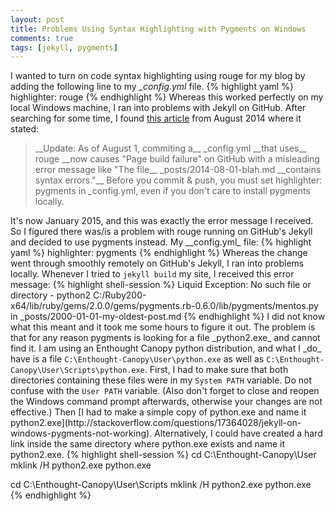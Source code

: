 ```yaml
---
layout: post
title: Problems Using Syntax Highlighting with Pygments on Windows
comments: true
tags: [jekyll, pygments]
---
```

I wanted to turn on code syntax highlighting using rouge for my blog by adding the following line to my _&#95;config.yml_ file.
{% highlight yaml %}
highlighter:   rouge
{% endhighlight %}
Whereas this worked perfectly on my local Windows machine, I ran into problems with Jekyll on GitHub.<!--more--> After searching for some time, I found [this article](http://www.codeproject.com/Articles/809846/Blogging-on-GitHub) from August 2014 where it stated:
<blockquote>
__Update: As of August 1, commiting a__ &#95;config.yml __that uses__ rouge __now causes "Page build failure" on GitHub with a misleading error message like "The file__ &#95;posts/2014-08-01-blah.md __contains syntax errors."__ Before you commit & push, you must set highlighter: pygments in &#95;config.yml, even if you don't care to install pygments locally.
</blockquote>
It's now January 2015, and this was exactly the error message I received. So I figured there was/is a problem with rouge running on GitHub's Jekyll and decided to use pygments instead. My _&#95;config.yml_ file:
{% highlight yaml %}
highlighter:   pygments
{% endhighlight %}
Whereas the change went through smoothly remotely on GitHub's Jekyll, I ran into problems locally. Whenever I tried to <code>jekyll build</code> my site, I received this error message:
{% highlight shell-session %}
Liquid Exception: No such file or directory - python2 C:/Ruby200-x64/lib/ruby/gems/2.0.0/gems/pygments.rb-0.6.0/lib/pygments/mentos.py in _posts/2000-01-01-my-oldest-post.md
{% endhighlight %}
I did not know what this meant and it took me some hours to figure it out. The problem is that for any reason pygments is looking for a file _python2.exe_ and cannot find it. I am using an Enthought Canopy python distribution, and what I _do_ have is a file <code>C:\Enthought-Canopy\User\python.exe</code> as well as <code>C:\Enthought-Canopy\User\Scripts\python.exe</code>. First, I had to make sure that both directories containing these files were in my <code>System PATH</code> variable. Do not confuse with the <code>User PATH</code> variable. (Also don't forget to close and reopen the Windows command prompt afterwards, otherwise your changes are not effective.) Then [I had to make a simple copy of python.exe and name it python2.exe](http://stackoverflow.com/questions/17364028/jekyll-on-windows-pygments-not-working). Alternatively, I could have created a hard link inside the same directory where python.exe exists and name it python2.exe.
{% highlight shell-session %}
cd C:\Enthought-Canopy\User
mklink /H python2.exe python.exe

cd C:\Enthought-Canopy\User\Scripts
mklink /H python2.exe python.exe
{% endhighlight %}